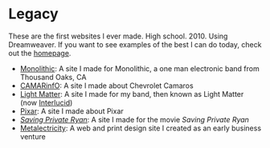 # Legacy

These are the first websites I ever made.  High school.  2010.  Using Dreamweaver.  If you want to see examples of the best I can do today, check out the [homepage](/).

- <a href="/legacy/metalectricity/monolithic" router-ignore>Monolithic</a>: A site I made for Monolithic, a one man electronic band from Thousand Oaks, CA
- <a href="/legacy/metalectricity/camarinfo" router-ignore>CAMARinfO</a>: A site I made about Chevrolet Camaros
- <a href="/legacy/metalectricity/light" router-ignore>Light Matter</a>: A site I made for my band, then known as Light Matter (now [Interlucid](https://interlucid.com/))
- <a href="/legacy/metalectricity/pixar" router-ignore>Pixar</a>: A site I made about Pixar
- _<a href="/legacy/metalectricity/ryan" router-ignore>Saving Private Ryan</a>_: A site I made for the movie _Saving Private Ryan_
- <a href="/legacy/metalectricity" router-ignore>Metalectricity</a>: A web and print design site I created as an early business venture
